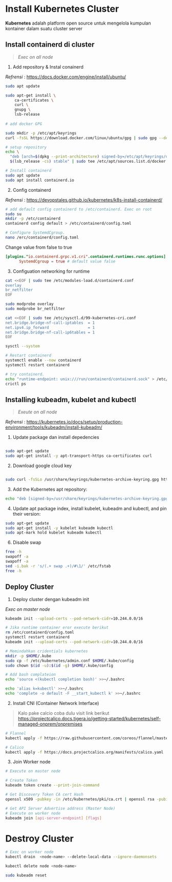 # Install Kubernetes Cluster

**Kubernetes** adalah platform open source untuk mengelola kumpulan kontainer dalam suatu cluster server

## Install containerd di cluster

> _Exec on all node_

1. Add repository & Instal conainerd

_Refrensi_ : https://docs.docker.com/engine/install/ubuntu/

```bash
sudo apt update

sudo apt-get install \
    ca-certificates \
    curl \
    gnupg \
    lsb-release
    
# add docker GPG

sudo mkdir -p /etc/apt/keyrings
curl -fsSL https://download.docker.com/linux/ubuntu/gpg | sudo gpg --dearmor -o /etc/apt/keyrings/docker.gpg

# setup repository
echo \
  "deb [arch=$(dpkg --print-architecture) signed-by=/etc/apt/keyrings/docker.gpg] https://download.docker.com/linux/ubuntu \
  $(lsb_release -cs) stable" | sudo tee /etc/apt/sources.list.d/docker.list > /dev/null

# Install containerd
sudo apt update
sudo apt install containerd.io
```

2. Config containerd

_Refrensi_ : https://devopstales.github.io/kubernetes/k8s-install-containerd/

```bash
# add default config containerd to /etc/containerd. Exec on root
sudo su
mkdir -p /etc/containerd
containerd config default > /etc/containerd/config.toml

# Configure SystemdCgroup.
nano /erc/containerd/config.toml
```

Change value from false to true

```toml
[plugins."io.containerd.grpc.v1.cri".containerd.runtimes.runc.options]
      SystemdCgroup = true # default value false
```

3. Configuation networking for runtime

```bash
cat <<EOF | sudo tee /etc/modules-load.d/containerd.conf
overlay
br_netfilter
EOF

sudo modprobe overlay
sudo modprobe br_netfilter

cat <<EOF | sudo tee /etc/sysctl.d/99-kubernetes-cri.conf
net.bridge.bridge-nf-call-iptables  = 1
net.ipv4.ip_forward                 = 1
net.bridge.bridge-nf-call-ip6tables = 1
EOF

sysctl --system

# Restart containerd
systemctl enable --now containerd
systemctl restart containerd

# try containerd. 
echo "runtime-endpoint: unix:///run/containerd/containerd.sock" > /etc/crictl.yaml
crictl ps
```

## Installing kubeadm, kubelet and kubectl
> *Exeute on all node*

_Refrensi_ : https://kubernetes.io/docs/setup/production-environment/tools/kubeadm/install-kubeadm/

1. Update package dan install depedencies

```bash

sudo apt-get update
sudo apt-get install -y apt-transport-https ca-certificates curl
```

2.  Download google cloud key

```bash

sudo curl -fsSLo /usr/share/keyrings/kubernetes-archive-keyring.gpg https://packages.cloud.google.com/apt/doc/apt-key.gpg
```

3. Add the Kubernetes apt repository:

```bash
echo "deb [signed-by=/usr/share/keyrings/kubernetes-archive-keyring.gpg] https://apt.kubernetes.io/ kubernetes-xenial main" | sudo tee /etc/apt/sources.list.d/kubernetes.list
```

4. Update apt package index, install kubelet, kubeadm and kubectl, and pin their version:

```bash
sudo apt-get update
sudo apt-get install -y kubelet kubeadm kubectl
sudo apt-mark hold kubelet kubeadm kubectl
```

6. Disable swap

```bash
free -h
swapoff -a
swapoff -a
sed -i.bak -r 's/(.+ swap .+)/#\1/' /etc/fstab
free -h
```

## Deploy Cluster


1. Deploy cluster dengan kubeadm init

*Exec on master node*

```bash
kubeadm init --upload-certs --pod-network-cidr=10.244.0.0/16

# Jika runtime container eror execute berikut
rm /etc/containerd/config.toml
systemctl restart containerd
kubeadm init --upload-certs --pod-network-cidr=10.244.0.0/16

# Memindahkan cridentials kubernetes
mkdir -p $HOME/.kube
sudo cp -f /etc/kubernetes/admin.conf $HOME/.kube/config
sudo chown $(id -u):$(id -g) $HOME/.kube/config

# Add bash complateion 
echo 'source <(kubectl completion bash)' >>~/.bashrc

echo 'alias k=kubectl' >>~/.bashrc
echo 'complete -o default -F __start_kubectl k' >>~/.bashrc
```

2. Install CNI (Container Network Interface)

> Kalo pake calcio coba dulu visit link berikut https://projectcalico.docs.tigera.io/getting-started/kubernetes/self-managed-onprem/onpremises

```bash
# Flannel
kubectl apply -f https://raw.githubusercontent.com/coreos/flannel/master/Documentation/kube-flannel.yml

# Calico
kubectl apply -f https://docs.projectcalico.org/manifests/calico.yaml

```

3. Join Worker node

```bash
# Execute on master node

# Create Token
kubeadm token create --print-join-command

# Get Discovery Token CA cert Hash
openssl x509 -pubkey -in /etc/kubernetes/pki/ca.crt | openssl rsa -pubin -outform der 2>/dev/null | openssl dgst -sha256 -hex | sed 's/^.* //'

# Get API Server Advertise address (Master Node)
# Execute on worker node
kubeadm join [api-server-endpoint] [flags]
```

# Destroy Cluster

```bash
# Exec on worker node
kubectl drain  <node-name> --delete-local-data --ignore-daemonsets

kubectl delete node <node-name>

sudo kubeadm reset
```
